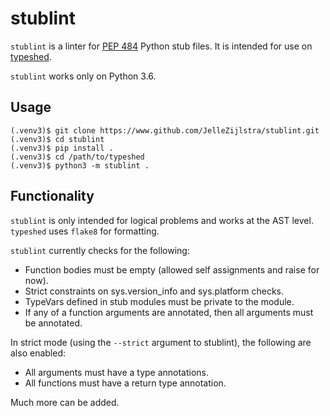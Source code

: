 # stublint

`stublint` is a linter for [PEP 484](http://www.python.org/dev/peps/pep-0484/)
Python stub files. It is intended for use on [typeshed](http://www.github.com/python/typeshed).

`stublint` works only on Python 3.6.

## Usage
```
(.venv3)$ git clone https://www.github.com/JelleZijlstra/stublint.git
(.venv3)$ cd stublint
(.venv3)$ pip install .
(.venv3)$ cd /path/to/typeshed
(.venv3)$ python3 -m stublint .
```

## Functionality

`stublint` is only intended for logical problems and works at the AST level. `typeshed` uses
`flake8` for formatting.

`stublint` currently checks for the following:
- Function bodies must be empty (allowed self assignments and raise for now).
- Strict constraints on sys.version_info and sys.platform checks.
- TypeVars defined in stub modules must be private to the module.
- If any of a function arguments are annotated, then all arguments must be annotated.

In strict mode (using the `--strict` argument to stublint), the following are also enabled:
- All arguments must have a type annotations.
- All functions must have a return type annotation.

Much more can be added.
